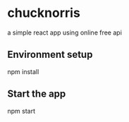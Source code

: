 # chucknorris
a simple react app using online free api


## Environment setup
npm install

## Start the app
npm start
